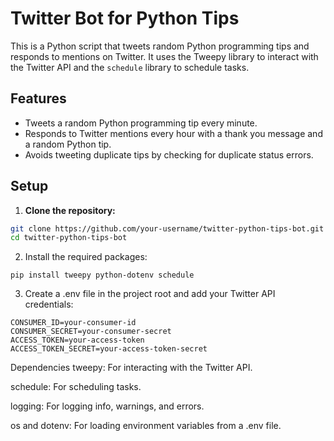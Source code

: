 # Twitter Bot for Python Tips

This is a Python script that tweets random Python programming tips and responds to mentions on Twitter. It uses the Tweepy library to interact with the Twitter API and the `schedule` library to schedule tasks.

## Features

- Tweets a random Python programming tip every minute.
- Responds to Twitter mentions every hour with a thank you message and a random Python tip.
- Avoids tweeting duplicate tips by checking for duplicate status errors.

## Setup

1. **Clone the repository:**

```bash
git clone https://github.com/your-username/twitter-python-tips-bot.git
cd twitter-python-tips-bot
```
2. Install the required packages:
```
pip install tweepy python-dotenv schedule

```
3. Create a .env file in the project root and add your Twitter API credentials:
```
CONSUMER_ID=your-consumer-id
CONSUMER_SECRET=your-consumer-secret
ACCESS_TOKEN=your-access-token
ACCESS_TOKEN_SECRET=your-access-token-secret

```

Dependencies
tweepy: For interacting with the Twitter API.

schedule: For scheduling tasks.

logging: For logging info, warnings, and errors.

os and dotenv: For loading environment variables from a .env file.
